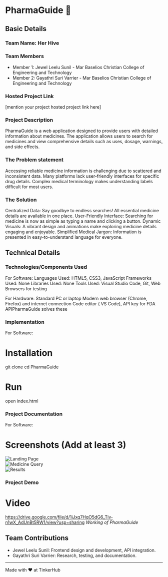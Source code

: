 # PharmaGuide 🎯


## Basic Details
### Team Name: Her Hive


### Team Members
- Member 1: Jewel Leelu Sunil - Mar Baselios Christian College of Engineering and Technology
- Member 2: Gayathri Suri Varrier - Mar Baselios Christian College of Engineering and Technology


### Hosted Project Link
[mention your project hosted project link here]

### Project Description
PharmaGuide is a web application designed to provide users with detailed information about medicines. The application allows users to search for medicines and view comprehensive details such as uses, dosage, warnings, and side effects.


### The Problem statement
Accessing reliable medicine information is challenging due to scattered and inconsistent data.
Many platforms lack user-friendly interfaces for specific drug details.
Complex medical terminology makes understanding labels difficult for most users.

### The Solution
Centralized Data: Say goodbye to endless searches! All essential medicine details are available in one place.
User-Friendly Interface: Searching for medicine is now as simple as typing a name and clicking a button.
Dynamic Visuals: A vibrant design and animations make exploring medicine details engaging and enjoyable.
Simplified Medical Jargon: Information is presented in easy-to-understand language for everyone.

## Technical Details
### Technologies/Components Used
For Software:
Languages Used: HTML5, CSS3, JavaScript
Frameworks Used: None
Libraries Used: None
Tools Used: Visual Studio Code, Git, Web Browsers for testing

For Hardware:
Standard PC or laptop
Modern web browser (Chrome, Firefox) and internet connection
Code editor ( VS Code), API key for FDA APIPharmaGuide solves these

### Implementation
For Software:
# Installation
git clone <repository-url>
cd PharmaGuide

# Run
open index.html

### Project Documentation
For Software:

# Screenshots (Add at least 3)
![Landing Page](https://github.com/gayathri992/tink-her-hack-3-temp/blob/main/images/1) \
![Medicine Query](https://github.com/gayathri992/tink-her-hack-3-temp/blob/main/images/2) \
![Results](https://github.com/gayathri992/tink-her-hack-3-temp/blob/main/images/3)


### Project Demo
# Video
https://drive.google.com/file/d/1jJxq7HqO5dG6_Tiv-n1wX_AdUnBt5RW1/view?usp=sharing
*Working of PharmaGuide*

## Team Contributions
- Jewel Leelu Sunil: Frontend design and development, API integration.
- Gayathri Suri Varrier: Research, testing, and documentation.


---
Made with ❤️ at TinkerHub
